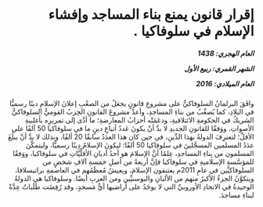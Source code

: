 <h1 dir="rtl">إقرار قانون يمنع بناء المساجد وإفشاء الإسلام في سلوفاكيا .</h1>

<h5 dir="rtl">العام الهجري:  1438

الشهر القمري: ربيع الأول

العام الميلادي: 2016</h5>

<p dir="rtl">وافَقَ البرلمانُ السلوفاكيُّ على مشروعِ قانونٍ يجعَلُ من الصعْبِ إعلانَ الإسلامِ دينًا رسميًّا في البلادِ، كما يُصعِّبُ من بناءِ المساجدِ، وأعدَّ مشروعَ القانونِ الحِزبُ القوميُّ السلوفاكيُّ الشريكُ في الحكومةِ الائتلافيةِ، ودعَمَتْه أحزابُ المعارضةِ؛ ما أدَّى إلى تمريرِه بأغلبيةِ الأصواتِ. ووَفقًا للقانونِ الجديدِ لا بدَّ أنْ يكونَ عَددُ أتباعِ دينٍ ما في سلوفاكيا 50 ألفًا على الأقلِّ؛ لتعترِفَ الدولةُ بهذا الدِّينِ، في حين كان هذا العدَدُ سابقًا 20 ألفًا، وبذلك لا بدَّ أنْ يبلُغَ عدَدُ المسلمين المسجَّلينَ في سلوفاكيا 50 ألفًا؛ ليكونَ الإسلامُ دِينًا رسميًّا، وليتمكَّنَ المسلمون من بِناءِ المساجدِ، عِلمًا أنَّ الإسلامَ هو أحدُ أديانِ الأقلِّيَّاتِ في سلوفاكيا، ووَفقًا للمؤسَّسةِ الإسلاميةِ في سلوفاكيا فإنَّ أربعةً من أصلِ خمسةِ آلافِ شخصٍ من السلوفاكيِّين في عامِ 2011م يعتنقون الإسلامَ، ويعيشُ مُعظَمُهم في العاصمةِ براتيسلافا، ويتكوَّنُ الجزءُ الأكبرُ منهم من الألبانِ والبوسنيِّين ومن العربِ أيضًا. وسلوفاكيا هي الدولةُ الوحيدةُ في الاتحادِ الأوروبيِّ التي لا يوجَدُ على أراضيها أيُّ مَسجدٍ، وقد رُفِضَت طَلَباتٌ عِدَّةٌ لبناءِ مساجدَ.</p></br>
